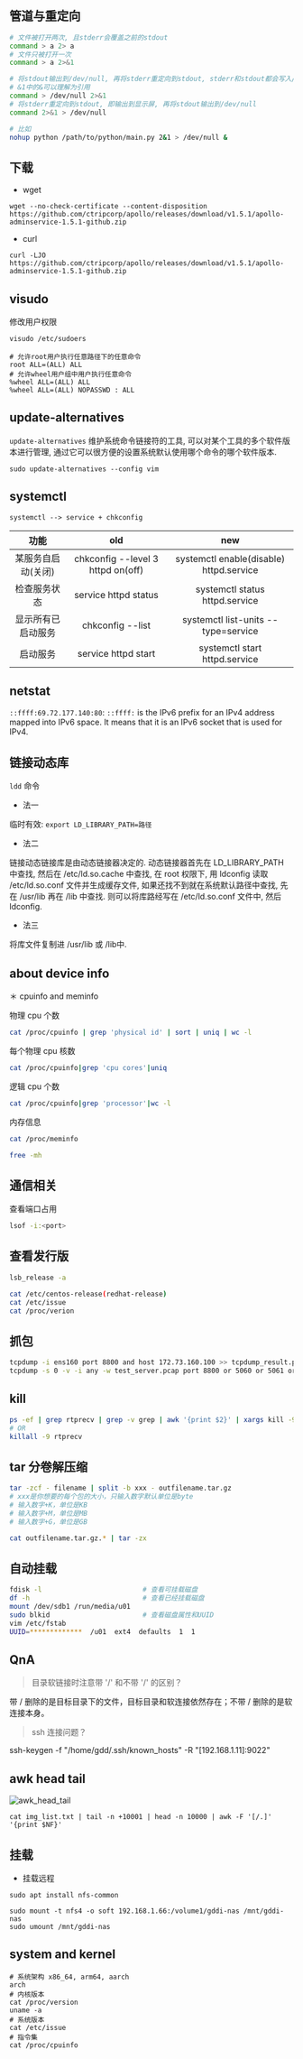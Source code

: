## 管道与重定向

```bash
# 文件被打开两次, 且stderr会覆盖之前的stdout
command > a 2> a
# 文件只被打开一次
command > a 2>&1

# 将stdout输出到/dev/null, 再将stderr重定向到stdout, stderr和stdout都会写入/dev/null
# &1中的&可以理解为引用
command > /dev/null 2>&1
# 将stderr重定向到stdout, 即输出到显示屏, 再将stdout输出到/dev/null
command 2>&1 > /dev/null

# 比如
nohup python /path/to/python/main.py 2&1 > /dev/null &
```

## 下载

- wget

```
wget --no-check-certificate --content-disposition https://github.com/ctripcorp/apollo/releases/download/v1.5.1/apollo-adminservice-1.5.1-github.zip
```

- curl

```
curl -LJO https://github.com/ctripcorp/apollo/releases/download/v1.5.1/apollo-adminservice-1.5.1-github.zip
```

## visudo

修改用户权限

```bash
visudo /etc/sudoers
```

```
# 允许root用户执行任意路径下的任意命令
root ALL=(ALL) ALL
# 允许wheel用户组中用户执行任意命令
%wheel ALL=(ALL) ALL
%wheel ALL=(ALL) NOPASSWD : ALL
```

## update-alternatives

`update-alternatives` 维护系统命令链接符的工具, 可以对某个工具的多个软件版本进行管理, 通过它可以很方便的设置系统默认使用哪个命令的哪个软件版本.

`sudo update-alternatives --config vim`

## systemctl

`systemctl --> service + chkconfig`

|功能|old|new|
|:-----:|:-----:|:-----:|
|某服务自启动(关闭)|chkconfig --level 3 httpd on(off)|systemctl enable(disable) httpd.service|
|检查服务状态|service httpd status|systemctl status httpd.service|
|显示所有已启动服务|chkconfig --list|systemctl list-units --type=service|
|启动服务|service httpd start|systemctl start httpd.service|

## netstat

`::ffff:69.72.177.140:80`: `::ffff:` is the IPv6 prefix for an IPv4 address mapped into IPv6 space. It means that it is an IPv6 socket that is used for IPv4.

## 链接动态库

`ldd` 命令

* 法一

临时有效: `export LD_LIBRARY_PATH=路径`

* 法二

链接动态链接库是由动态链接器决定的. 动态链接器首先在 LD_LIBRARY_PATH 中查找, 然后在 /etc/ld.so.cache 中查找, 在 root 权限下, 用 ldconfig 读取 /etc/ld.so.conf 文件并生成缓存文件, 如果还找不到就在系统默认路径中查找, 先在 /usr/lib 再在 /lib 中查找. 则可以将库路经写在 /etc/ld.so.conf 文件中, 然后 ldconfig.

* 法三

将库文件复制进 /usr/lib 或 /lib中.

## about device info

＊ cpuinfo and meminfo

物理 cpu 个数
```bash
cat /proc/cpuinfo | grep 'physical id' | sort | uniq | wc -l
```

每个物理 cpu 核数
```bash
cat /proc/cpuinfo|grep 'cpu cores'|uniq
```

逻辑 cpu 个数
```bash
cat /proc/cpuinfo|grep 'processor'|wc -l
```

内存信息
```bash
cat /proc/meminfo

free -mh
```

## 通信相关

查看端口占用
```bash
lsof -i:<port>
```
## 查看发行版

```bash
lsb_release -a

cat /etc/centos-release(redhat-release)
cat /etc/issue
cat /proc/verion
```

## 抓包

```bash
tcpdump -i ens160 port 8800 and host 172.73.160.100 >> tcpdump_result.pcap
tcpdump -s 0 -v -i any -w test_server.pcap port 8800 or 5060 or 5061 or 5062 or 5063
```

## kill
```bash
ps -ef | grep rtprecv | grep -v grep | awk '{print $2}' | xargs kill -9
# OR
killall -9 rtprecv
```

## tar 分卷解压缩

```bash
tar -zcf - filename | split -b xxx - outfilename.tar.gz
# xxx是你想要的每个包的大小，只输入数字默认单位是byte
# 输入数字+K，单位是KB
# 输入数字+M，单位是MB
# 输入数字+G，单位是GB

cat outfilename.tar.gz.* | tar -zx
```

## 自动挂载

```bash
fdisk -l                         # 查看可挂载磁盘
df -h                            # 查看已经挂载磁盘
mount /dev/sdb1 /run/media/u01
sudo blkid                       # 查看磁盘属性和UUID
vim /etc/fstab
UUID=*************  /u01  ext4  defaults  1  1
```

## QnA

> 目录软链接时注意带 '/' 和不带 '/' 的区别？

带 / 删除的是目标目录下的文件，目标目录和软连接依然存在；不带 / 删除的是软连接本身。

> ssh 连接问题？

ssh-keygen -f "/home/gdd/.ssh/known_hosts" -R "[192.168.1.11]:9022"

## awk head tail

![awk_head_tail](./pics/awk_head_tail.png)

`cat img_list.txt | tail -n +10001 | head -n 10000 | awk -F '[/.]' '{print $NF}'`

## 挂载

- 挂载远程

```
sudo apt install nfs-common

sudo mount -t nfs4 -o soft 192.168.1.66:/volume1/gddi-nas /mnt/gddi-nas
sudo umount /mnt/gddi-nas
```

## system and kernel

```shell
# 系统架构 x86_64, arm64, aarch
arch
# 内核版本
cat /proc/version
uname -a
# 系统版本
cat /etc/issue
# 指令集
cat /proc/cpuinfo
```
